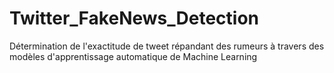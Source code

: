 # Twitter_FakeNews_Detection
Détermination de l'exactitude de tweet répandant des rumeurs à travers des modèles d'apprentissage automatique de Machine Learning 
